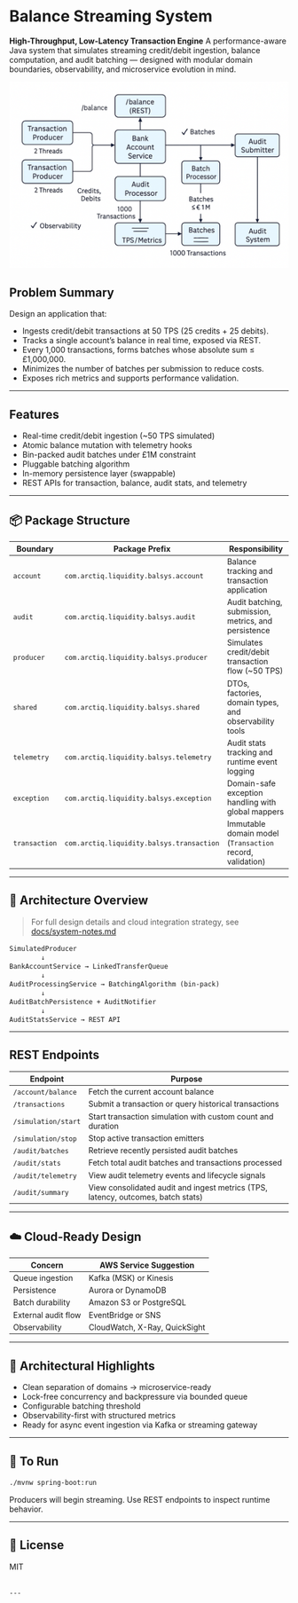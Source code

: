 # Balance Streaming System
**High-Throughput, Low-Latency Transaction Engine**
A performance-aware Java system that simulates streaming credit/debit ingestion, balance computation, and audit batching — designed with modular domain boundaries, observability, and microservice evolution in mind.

![Architecture Diagram](./docs/system-architecture.png)

## Problem Summary

Design an application that:

- Ingests credit/debit transactions at 50 TPS (25 credits + 25 debits).  
- Tracks a single account’s balance in real time, exposed via REST.  
- Every 1,000 transactions, forms batches whose absolute sum ≤ £1,000,000.  
- Minimizes the number of batches per submission to reduce costs.  
- Exposes rich metrics and supports performance validation.

---
## Features

- Real-time credit/debit ingestion (~50 TPS simulated)
- Atomic balance mutation with telemetry hooks
- Bin-packed audit batches under £1M constraint
- Pluggable batching algorithm
- In-memory persistence layer (swappable)
- REST APIs for transaction, balance, audit stats, and telemetry

---

## 📦 Package Structure

| Boundary     | Package Prefix                             | Responsibility                                  |
|--------------|---------------------------------------------|--------------------------------------------------|
| `account`    | `com.arctiq.liquidity.balsys.account`       | Balance tracking and transaction application     |
| `audit`      | `com.arctiq.liquidity.balsys.audit`         | Audit batching, submission, metrics, and persistence |
| `producer`   | `com.arctiq.liquidity.balsys.producer`      | Simulates credit/debit transaction flow (~50 TPS) |
| `shared`     | `com.arctiq.liquidity.balsys.shared`        | DTOs, factories, domain types, and observability tools |
| `telemetry`  | `com.arctiq.liquidity.balsys.telemetry`     | Audit stats tracking and runtime event logging     |
| `exception`  | `com.arctiq.liquidity.balsys.exception`     | Domain-safe exception handling with global mappers |
| `transaction`| `com.arctiq.liquidity.balsys.transaction`   | Immutable domain model (`Transaction` record, validation) |

---

## 🧭 Architecture Overview

> For full design details and cloud integration strategy, see [docs/system-notes.md](./docs/system-notes.md)

```
SimulatedProducer
        ↓
BankAccountService → LinkedTransferQueue
        ↓
AuditProcessingService → BatchingAlgorithm (bin-pack)
        ↓
AuditBatchPersistence + AuditNotifier
        ↓
AuditStatsService → REST API
```

---
## REST Endpoints

| Endpoint               | Purpose                                                                            |
|------------------------|------------------------------------------------------------------------------------|
| `/account/balance`     | Fetch the current account balance                                                  |
| `/transactions`        | Submit a transaction or query historical transactions                              |
| `/simulation/start`    | Start transaction simulation with custom count and duration                        |
| `/simulation/stop`     | Stop active transaction emitters                                                   |
| `/audit/batches`       | Retrieve recently persisted audit batches                                          |
| `/audit/stats`         | Fetch total audit batches and transactions processed                               |
| `/audit/telemetry`     | View audit telemetry events and lifecycle signals                                  |
| `/audit/summary`       | View consolidated audit and ingest metrics (TPS, latency, outcomes, batch stats)   |

---


## ☁️ Cloud-Ready Design

| Concern             | AWS Service Suggestion            |
|---------------------|-----------------------------------|
| Queue ingestion     | Kafka (MSK) or Kinesis            |
| Persistence         | Aurora or DynamoDB               |
| Batch durability    | Amazon S3 or PostgreSQL          |
| External audit flow | EventBridge or SNS               |
| Observability       | CloudWatch, X-Ray, QuickSight    |

---

## 🧠 Architectural Highlights

- Clean separation of domains → microservice-ready
- Lock-free concurrency and backpressure via bounded queue
- Configurable batching threshold
- Observability-first with structured metrics
- Ready for async event ingestion via Kafka or streaming gateway

---

## 🧪 To Run

```bash
./mvnw spring-boot:run
```

Producers will begin streaming. Use REST endpoints to inspect runtime behavior.

---

## 📄 License

MIT
```

---
